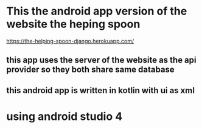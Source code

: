 # This the android app version of the website the heping spoon
https://the-helping-spoon-django.herokuapp.com/

## this app uses the server of the website as the api provider so they both share same database

## this android app is written in kotlin with ui as xml
# using android studio 4
